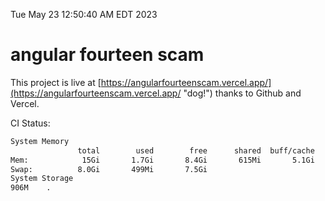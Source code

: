 Tue May 23 12:50:40 AM EDT 2023

# angular fourteen scam


This project is live at [https://angularfourteenscam.vercel.app/](https://angularfourteenscam.vercel.app/ "dog!") thanks to Github and Vercel.

CI Status: 

```bash
System Memory
               total        used        free      shared  buff/cache   available
Mem:            15Gi       1.7Gi       8.4Gi       615Mi       5.1Gi        12Gi
Swap:          8.0Gi       499Mi       7.5Gi
System Storage
906M	.
```
```bash

